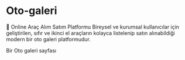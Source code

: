 # Oto-galeri

🚗   Online Araç Alım Satım Platformu
Bireysel ve kurumsal kullanıcılar için geliştirilen, sıfır ve ikinci el araçların kolayca listelenip satın alınabildiği modern bir oto galeri platformudur.

Bir Oto galeri sayfası 
